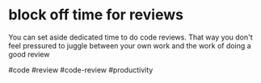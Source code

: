 # block off time for reviews
You can set aside dedicated time to do code reviews. That way you don't
feel pressured to juggle between your own work and the work of doing
a good review

#code #review #code-review #productivity
